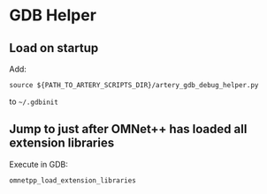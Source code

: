GDB Helper
==========

## Load on startup
Add:
```
source ${PATH_TO_ARTERY_SCRIPTS_DIR}/artery_gdb_debug_helper.py
```
to `~/.gdbinit`

## Jump to just after OMNet++ has loaded all extension libraries
Execute in GDB:
```
omnetpp_load_extension_libraries
```

